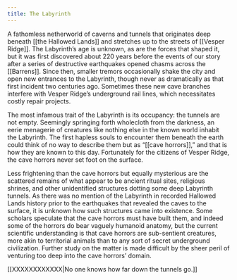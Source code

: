 ```yaml
---
title: The Labyrinth
---
```


A fathomless netherworld of caverns and tunnels that originates deep beneath [[the Hallowed Lands]] and stretches up to the streets of [[Vesper Ridge]]. The Labyrinth’s age is unknown, as are the forces that shaped it, but it was first discovered about 220 years before the events of our story after a series of destructive earthquakes opened chasms across the [[Barrens]]. Since then, smaller tremors occasionally shake the city and open new entrances to the Labyrinth, though never as dramatically as that first incident two centuries ago. Sometimes these new cave branches interfere with Vesper Ridge’s underground rail lines, which necessitates costly repair projects.

The most infamous trait of the Labyrinth is its occupancy: the tunnels are not empty. Seemingly springing forth wholecloth from the darkness, an eerie menagerie of creatures like nothing else in the known world inhabit the Labyrinth. The first hapless souls to encounter them beneath the earth could think of no way to describe them but as “[[cave horrors]],” and that is how they are known to this day. Fortunately for the citizens of Vesper Ridge, the cave horrors never set foot on the surface.

Less frightening than the cave horrors but equally mysterious are the scattered remains of what appear to be ancient ritual sites, religious shrines, and other unidentified structures dotting some deep Labyrinth tunnels. As there was no mention of the Labyrinth in recorded Hallowed Lands history prior to the earthquakes that revealed the caves to the surface, it is unknown how such structures came into existence. Some scholars speculate that the cave horrors must have built them, and indeed some of the horrors do bear vaguely humanoid anatomy, but the current scientific understanding is that cave horrors are sub-sentient creatures, more akin to territorial animals than to any sort of secret underground civilization. Further study on the matter is made difficult by the sheer peril of venturing too deep into the cave horrors’ domain.

[[XXXXXXXXXXXX|No one knows how far down the tunnels go.]]